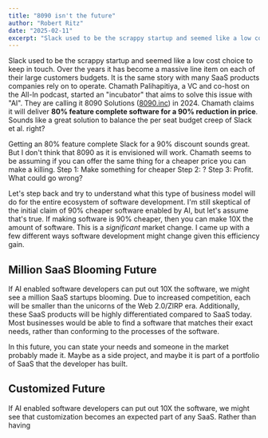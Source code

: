 ```yaml
---
title: "8090 isn't the future"
author: "Robert Ritz"
date: "2025-02-11"
excerpt: "Slack used to be the scrappy startup and seemed like a low cost choice to keep in touch. Over the years it has become a massive line item on each of their large customers budgets. It is the same story with many SaaS products companies rely on to operate. Chamath Palihapitiya, a VC and co-host on the All-In podcast, started an "incubator" that aims to solve this issue with "AI"."
---
```


Slack used to be the scrappy startup and seemed like a low cost choice to keep in touch. Over the years it has become a massive line item on each of their large customers budgets. It is the same story with many SaaS products companies rely on to operate. Chamath Palihapitiya, a VC and co-host on the All-In podcast, started an "incubator" that aims to solve this issue with "AI". They are calling it 8090 Solutions ([8090.inc](https://www.8090.inc/)) in 2024. Chamath claims it will deliver **80% feature complete software for a 90% reduction in price**. Sounds like a great solution to balance the per seat budget creep of Slack et al. right?

Getting an 80% feature complete Slack for a 90% discount sounds great. But I don't think that 8090 as it is envisioned will work. Chamath seems to be assuming if you can offer the same thing for a cheaper price you can make a killing. Step 1: Make something for cheaper Step 2: ? Step 3: Profit. What could go wrong?

Let's step back and try to understand what this type of business model will do for the entire ecosystem of software development. I'm still skeptical of the initial claim of 90% cheaper software enabled by AI, but let's assume that's true. If making software is 90% cheaper, then you can make 10X the amount of software. This is a *significant* market change. I came up with a few different ways software development might change given this efficiency gain. 

## Million SaaS Blooming Future

If AI enabled software developers can put out 10X the software, we might see a million SaaS startups blooming. Due to increased competition, each will be smaller than the unicorns of the Web 2.0/ZIRP era. Additionally, these SaaS products will be highly differentiated compared to SaaS today. Most businesses would be able to find a software that matches their exact needs, rather than conforming to the processes of the software. 

In this future, you can state your needs and someone in the market probably made it. Maybe as a side project, and maybe it is part of a portfolio of SaaS that the developer has built.

## Customized Future

If AI enabled software developers can put out 10X the software, we might see that customization becomes an expected part of any SaaS. Rather than having 

